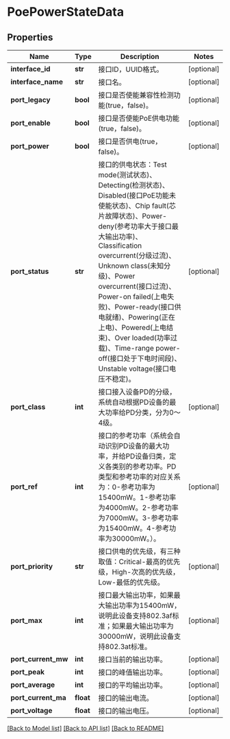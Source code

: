 # PoePowerStateData

## Properties
Name | Type | Description | Notes
------------ | ------------- | ------------- | -------------
**interface_id** | **str** | 接口ID，UUID格式。 | [optional] 
**interface_name** | **str** | 接口名。 | [optional] 
**port_legacy** | **bool** | 接口是否使能兼容性检测功能(true，false)。 | [optional] 
**port_enable** | **bool** | 接口是否使能PoE供电功能(true，false)。 | [optional] 
**port_power** | **bool** | 接口是否供电(true，false)。 | [optional] 
**port_status** | **str** | 接口的供电状态：Test mode(测试状态)、Detecting(检测状态)、Disabled(接口PoE功能未使能状态)、Chip fault(芯片故障状态)、Power-deny(参考功率大于接口最大输出功率)、Classification overcurrent(分级过流)、Unknown class(未知分级)、Power overcurrent(接口过流)、Power-on failed(上电失败)、Power-ready(接口供电就绪)、Powering(正在上电)、Powered(上电结束)、Over loaded(功率过载)、Time-range power-off(接口处于下电时间段)、Unstable voltage(接口电压不稳定)。 | [optional] 
**port_class** | **int** | 接口接入设备PD的分级，系统自动根据PD设备的最大功率给PD分类，分为0～4级。 | [optional] 
**port_ref** | **int** | 接口的参考功率（系统会自动识别PD设备的最大功率，并给PD设备归类，定义各类别的参考功率。PD类型和参考功率的对应关系为：0-参考功率为15400mW。1-参考功率为4000mW。2-参考功率为7000mW。3-参考功率为15400mW。4-参考功率为30000mW。）。 | [optional] 
**port_priority** | **str** | 接口供电的优先级，有三种取值：Critical-最高的优先级，High-次高的优先级，Low-最低的优先级。 | [optional] 
**port_max** | **int** | 接口最大输出功率，如果最大输出功率为15400mW，说明此设备支持802.3af标准；如果最大输出功率为30000mW，说明此设备支持802.3at标准。 | [optional] 
**port_current_mw** | **int** | 接口当前的输出功率。 | [optional] 
**port_peak** | **int** | 接口的峰值输出功率。 | [optional] 
**port_average** | **int** | 接口的平均输出功率。 | [optional] 
**port_current_ma** | **float** | 接口的输出电流。 | [optional] 
**port_voltage** | **float** | 接口的输出电压。 | [optional] 

[[Back to Model list]](../README.md#documentation-for-models) [[Back to API list]](../README.md#documentation-for-api-endpoints) [[Back to README]](../README.md)


